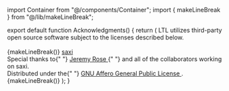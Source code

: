 import Container from "@/components/Container";
import { makeLineBreak } from "@/lib/makeLineBreak";

export default function Acknowledgments() {
  return (
    <Container>
      LTL utilizes third-party open source software subject to the
      licenses described below.
      <br />
      <br />
      {makeLineBreak()}
      <a
        href="https://github.com/nornagon/saxi"
        target="_blank"
        rel="noreferrer"
      >
        saxi
      </a>
      <br />
      Special thanks to{" "}
      <a href="https://nornagon.net/" target="_blank" rel="noreferrer">
        Jeremy Rose
      </a>{" "}
      and all of the collaborators working on saxi.
      <br />
      Distributed under the{" "}
      <a
        href="https://www.gnu.org/ licenses/agpl-3.0.en.html"
        target="_blank"
        rel="noreferrer"
      >
        GNU Affero General Public License
      </a>
      .
      <br />
      {makeLineBreak()}
    </Container>
  );
}
